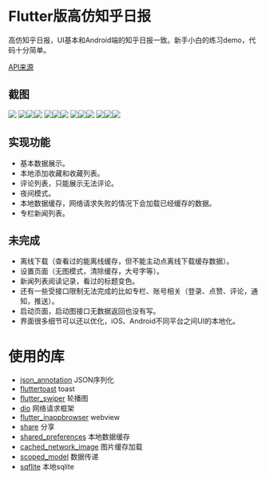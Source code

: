 # Flutter版高仿知乎日报

高仿知乎日报，UI基本和Android端的知乎日报一致。新手小白的练习demo，代码十分简单。

[API来源](https://github.com/izzyleung/ZhihuDailyPurify/wiki/%E7%9F%A5%E4%B9%8E%E6%97%A5%E6%8A%A5-API-%E5%88%86%E6%9E%90)

## 截图

![](screenshot/Jun-28-201911-07-46.gif)
![](https://github.com/ZXY0552/ZhihuDaily/screenshot/SimulatorScreenShot1.png)![](https://github.com/ZXY0552/ZhihuDaily/screenshot/SimulatorScreenShot2.png)![](https://github.com/ZXY0552/ZhihuDaily/screenshot/SimulatorScreenShot3.png)
![](https://github.com/ZXY0552/ZhihuDaily/screenshot/SimulatorScreenShot4.png)![](https://github.com/ZXY0552/ZhihuDaily/screenshot/SimulatorScreenShot5.png)![](https://github.com/ZXY0552/ZhihuDaily/screenshot/SimulatorScreenShot6.png)
![](https://github.com/ZXY0552/ZhihuDaily/screenshot/SimulatorScreenShot7.png)![](https://github.com/ZXY0552/ZhihuDaily/screenshot/SimulatorScreenShot8.png)![](https://github.com/ZXY0552/ZhihuDaily/screenshot/SimulatorScreenShot9.png)
![](https://github.com/ZXY0552/ZhihuDaily/screenshot/SimulatorScreenShot10.png)![](https://github.com/ZXY0552/ZhihuDaily/screenshot/SimulatorScreenShot11.png)![](https://github.com/ZXY0552/ZhihuDaily/screenshot/SimulatorScreenShot12.png)

## 实现功能

* 基本数据展示。
* 本地添加收藏和收藏列表。
* 评论列表，只能展示无法评论。
* 夜间模式。
* 本地数据缓存，网络请求失败的情况下会加载已经缓存的数据。
* 专栏新闻列表。

## 未完成

* 离线下载（查看过的能离线缓存，但不能主动点离线下载缓存数据）。
* 设置页面（无图模式，清除缓存，大号字等）。
* 新闻列表阅读记录，看过的标题变色。
* 还有一些受接口限制无法完成的比如专栏、账号相关（登录、点赞、评论，通知，推送）。
* 启动页面，启动图接口无数据返回也没有写。
* 界面很多细节可以还以优化，iOS、Android不同平台之间UI的本地化。

# 使用的库

* [json_annotation](https://pub.dev/packages/json_annotation) JSON序列化
* [fluttertoast](https://pub.dev/packages/fluttertoast) toast
* [flutter_swiper](https://pub.dev/packages/flutter_swiper) 轮播图
* [dio](https://pub.dev/packages/dio) 网络请求框架
* [flutter_inappbrowser](https://pub.dev/packages/flutter_inappbrowser) webview
* [share](https://pub.dev/packages/share) 分享
* [shared_preferences](https://pub.dev/packages/shared_preferences) 本地数据缓存
* [cached_network_image](https://pub.dev/packages/cached_network_image) 图片缓存加载
* [scoped_model](https://pub.dev/packages/scoped_model) 数据传递
* [sqflite](https://pub.dev/packages/sqflite) 本地sqlite